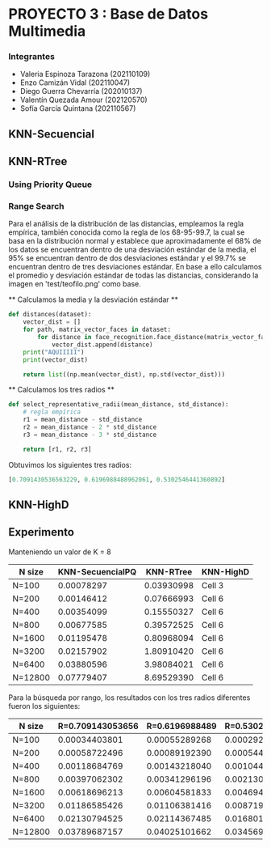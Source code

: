 # PROYECTO 3 : Base de Datos Multimedia  
### Integrantes
* Valeria Espinoza Tarazona (202110109)
* Enzo Camizán Vidal (202110047)
* Diego Guerra Chevarría (202010137)
* Valentín Quezada Amour (202120570)
* Sofía García Quintana (202110567)

## KNN-Secuencial
## KNN-RTree
### Using Priority Queue
### Range Search  
Para el análisis de la distribución de las distancias, empleamos la regla empírica, también conocida como la regla de los 68-95-99.7, la cual se basa en la distribución normal y establece que aproximadamente el 68% de los datos se encuentran dentro de una desviación estándar de la media, el 95% se encuentran dentro de dos desviaciones estándar y el 99.7% se encuentran dentro de tres desviaciones estándar. En base a ello calculamos el promedio y desviación estándar de todas las distancias, considerando la imagen en 'test/teofilo.png' como base.  

** Calculamos la media y la desviación estándar **  
```python
def distances(dataset):
    vector_dist = []
    for path, matrix_vector_faces in dataset:
        for distance in face_recognition.face_distance(matrix_vector_faces, faces_encoding[0]):
            vector_dist.append(distance)
    print("AQUIIIII")
    print(vector_dist)

    return list((np.mean(vector_dist), np.std(vector_dist)))
```

** Calculamos los tres radios **
```python
def select_representative_radii(mean_distance, std_distance):
    # regla empírica
    r1 = mean_distance - std_distance
    r2 = mean_distance - 2 * std_distance
    r3 = mean_distance - 3 * std_distance

    return [r1, r2, r3]
```

Obtuvimos los siguientes tres radios:  
```python
[0.7091430536563229, 0.6196988488962061, 0.5302546441360892]
```

## KNN-HighD
## Experimento  
Manteniendo un valor de K = 8

| N size   | KNN-SecuencialPQ | KNN-RTree   | KNN-HighD  |
|----------|------------------|-------------|------------|
| N=100    | 0.00078297       | 0.03930998  | Cell 3     |
| N=200    | 0.00146412       | 0.07666993  | Cell 6     |
| N=400    | 0.00354099       | 0.15550327  | Cell 6     |
| N=800    | 0.00677585       | 0.39572525  | Cell 6     |
| N=1600   | 0.01195478       | 0.80968094  | Cell 6     |
| N=3200   | 0.02157902       | 1.80910420  | Cell 6     |
| N=6400   | 0.03880596       | 3.98084021  | Cell 6     |
| N=12800  | 0.07779407       | 8.69529390  | Cell 6     |

Para la búsqueda por rango, los resultados con los tres radios diferentes fueron los siguientes:  

| N size   | R=0.709143053656 | R=0.6196988489  | R=0.53025464414|
|----------|------------------|-----------------|----------------|
| N=100    | 0.00034403801    | 0.00055289268   | 0.00029206276  |
| N=200    | 0.00058722496    | 0.00089192390   | 0.00054407120  |
| N=400    | 0.00118684769    | 0.00143218040   | 0.00104498863  |
| N=800    | 0.00397062302    | 0.00341296196   | 0.00213003159  |
| N=1600   | 0.00618696213    | 0.00604581833   | 0.00469493866  |
| N=3200   | 0.01186585426    | 0.01106381416   | 0.00871992111  |
| N=6400   | 0.02130794525    | 0.02114367485   | 0.01680111885  |
| N=12800  | 0.03789687157    | 0.04025101662   | 0.03456902504  |

